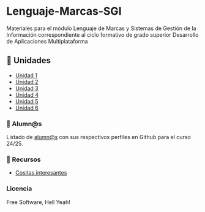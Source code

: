 # Lenguaje-Marcas-SGI

Materiales para el módulo Lenguaje de Marcas y Sistemas de Gestión de la Información correspondiente al ciclo formativo de grado superior Desarrollo de Aplicaciones Multiplataforma

## :blue_book: Unidades

* [Unidad 1](Unidad01)
* [Unidad 2](Unidad02)
* [Unidad 3](Unidad03)
* [Unidad 4](Unidad04)
* [Unidad 5](Unidad05)
* [Unidad 6](Unidad06)

### :space_invader: Alumn@s

Listado de [alumn@s](queridos-alumnos.md) con sus respectivos perfiles en Github para el curso 24/25.

### :link: Recursos

* [Cositas interesantes](cositas.md)

### Licencia

Free Software, Hell Yeah!
